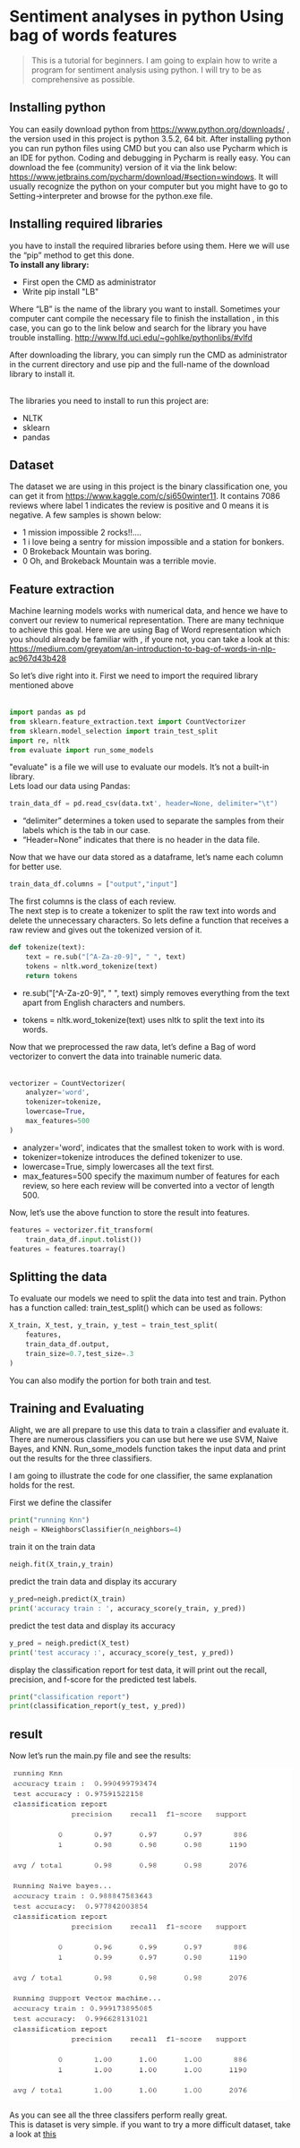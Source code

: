 # Sentiment analyses in python Using bag of words features

> This is a tutorial for beginners.
I am going to explain how to write a program for sentiment analysis
using python. I will try to be as comprehensive  as possible. 


## Installing python
You can easily download python from https://www.python.org/downloads/ , the version used in this project is python 3.5.2, 64 bit.
After installing python you can run python files using CMD but you can also use Pycharm which is an IDE for python. Coding and debugging in Pycharm is really easy. You can download the fee (community) version of it via the link below:
https://www.jetbrains.com/pycharm/download/#section=windows. 
It will usually recognize the python on your computer but you might have to go to Setting->interpreter and browse for the python.exe file.
## Installing required libraries
you have to install the required libraries before using them. Here we will use the “pip” method to get this done.<br />
**To install any library:**
- First open the CMD as administrator 
- Write pip install "LB" <br />

Where “LB” is the name of the library you want to install.
Sometimes your computer cant compile the necessary file to finish the installation , in this case, you can go to the link below and search for the library you have trouble installing. http://www.lfd.uci.edu/~gohlke/pythonlibs/#vlfd 


After downloading the library, you can simply run the CMD as administrator in the current directory and use pip and the full-name of the download library to install it.<br /><br />

The libraries you need to install to run this project are:
- NLTK
- sklearn
- pandas

## Dataset 
The dataset we are using in this project is the binary classification one, you can get it from https://www.kaggle.com/c/si650winter11.  It contains 7086 reviews where label 1 indicates the review is positive and 0 means it is negative. A few samples is shown below:
- 1	mission impossible 2 rocks!!....
- 1	i love being a sentry for mission impossible and a station for bonkers.
- 0	Brokeback Mountain was boring.
- 0	Oh, and Brokeback Mountain was a terrible movie.


## Feature extraction
Machine learning models works with numerical data, and hence we have to convert our review to numerical representation. There are many technique to achieve this goal.  Here we are using Bag of Word representation which you should already be familiar with , if youre not,  you can take a look at this: https://medium.com/greyatom/an-introduction-to-bag-of-words-in-nlp-ac967d43b428


So let’s dive right into it.
First we need to import the required library mentioned above <br />

``` python

import pandas as pd
from sklearn.feature_extraction.text import CountVectorizer
from sklearn.model_selection import train_test_split
import re, nltk
from evaluate import run_some_models

```

"evaluate" is a file we will use to evaluate our models. It’s not a built-in library.<br/>
Lets load our data using Pandas:<br/>

```python
train_data_df = pd.read_csv(data.txt', header=None, delimiter="\t")

```

- “delimiter” determines  a token used to separate the samples from their labels which is the tab in our case.
- “Header=None” indicates that there is no header in the data file.

Now that we have our data stored as a dataframe, let’s name each column for better use.

``` python
train_data_df.columns = ["output","input"]

```

The first columns is the class of each review.<br/>
The next step is to create a tokenizer to split the raw text into words and delete the unnecessary characters. So lets define a function that receives a raw review and gives out the tokenized version of it. 

```python
def tokenize(text):
    text = re.sub("[^A-Za-z0-9]", " ", text)
    tokens = nltk.word_tokenize(text)
    return tokens
```

- re.sub("[^A-Za-z0-9]", " ", text) simply removes everything from the text apart from English characters and numbers.

- tokens = nltk.word_tokenize(text) uses nltk to split the text into its words.<br/>


Now that we preprocessed the raw data, let’s define a Bag of word vectorizer to convert the data into trainable numeric data. 

```python

vectorizer = CountVectorizer(
    analyzer='word',
    tokenizer=tokenize,
    lowercase=True,
    max_features=500
)

```

- analyzer='word', indicates that the smallest token to work with is word.
- tokenizer=tokenize introduces the defined tokenizer to use.
- lowercase=True, simply lowercases all the text first.
- max_features=500 specify the maximum number of features for each review, so here each review will be converted into a vector of length 500.

Now, let’s use the above function to store the result into features.

```python
features = vectorizer.fit_transform(
    train_data_df.input.tolist())
features = features.toarray()

```

## Splitting the data

To evaluate our models we need to split the data into test and train. Python has a function called: train_test_split() which can be used as follows:

```python
X_train, X_test, y_train, y_test = train_test_split(
    features,
    train_data_df.output,
    train_size=0.7,test_size=.3
)

```

You can also modify the portion for both train and test.

## Training and Evaluating

Alight, we are all prepare to use this data to train a classifier and evaluate it. There are numerous classifiers you can use but here we use SVM, Naive Bayes, and KNN. Run_some_models function takes the input data and print out the results for the three classifiers. 

I am going to illustrate the code for one classifier, the same explanation holds for the rest.

First we define the classifer

```python
print("running Knn")
neigh = KNeighborsClassifier(n_neighbors=4)
```

train it on the train data

```python
neigh.fit(X_train,y_train)
```

predict the train data and display its accurary

```python
y_pred=neigh.predict(X_train)
print('accuracy train : ', accuracy_score(y_train, y_pred))
```

predict the test data and display its accuracy

```python
y_pred = neigh.predict(X_test)
print('test accuracy :', accuracy_score(y_test, y_pred))
```

display the classification report for test data, it will print out the  recall, precision, and f-score for the predicted test labels.

```python
print("classification report")
print(classification_report(y_test, y_pred))
```

## result 


Now let’s run the main.py file and see the results:

![Alt text](https://github.com/Hazel1994/Sentiment_Analysis/blob/master/images/sent1.png)


As you can see all the three classifers perform really great. <br/>
This is dataset is very simple. if you want to try a more difficult dataset, take a look at [this](https://www.kaggle.com/c/sentiment-analysis-on-imdb-movie-reviews/data)


